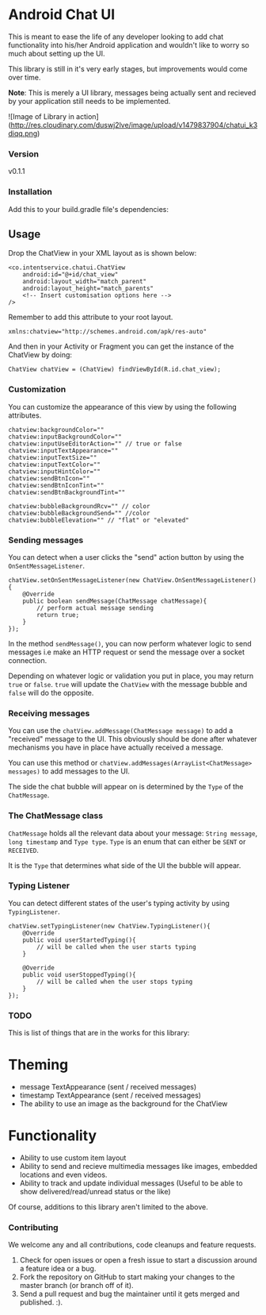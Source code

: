 # Android Chat UI

This is meant to ease the life of any developer looking to add chat functionality into his/her Android application and wouldn't like to worry so much about setting up the UI.

This library is still in it's very early stages, but improvements would come over time.

**Note**: This is merely a UI library, messages being actually sent and recieved by your application still needs to be implemented.

![Image of Library in action] (http://res.cloudinary.com/duswj2lve/image/upload/v1479837904/chatui_k3diqq.png)

### Version
v0.1.1

### Installation

Add this to your build.gradle file's dependencies:


## Usage
Drop the ChatView in your XML layout as is shown below:

```
<co.intentservice.chatui.ChatView
	android:id="@+id/chat_view"
	android:layout_width="match_parent"
	android:layout_height="match_parents"
	<!-- Insert customisation options here -->
/>
```

Remember to add this attribute to your root layout.

```
xmlns:chatview="http://schemes.android.com/apk/res-auto"
```

And then in your Activity or Fragment you can get the instance of the ChatView by doing:

```
ChatView chatView = (ChatView) findViewById(R.id.chat_view);
```

### Customization

You can customize the appearance of this view by using the following attributes.

```
chatview:backgroundColor=""
chatview:inputBackgroundColor=""
chatview:inputUseEditorAction="" // true or false
chatview:inputTextAppearance=""
chatview:inputTextSize=""
chatview:inputTextColor=""
chatview:inputHintColor=""
chatview:sendBtnIcon="" 
chatview:sendBtnIconTint=""
chatview:sendBtnBackgroundTint=""

chatview:bubbleBackgroundRcv="" // color
chatview:bubbleBackgroundSend="" //color
chatview:bubbleElevation="" // "flat" or "elevated"

```

### Sending messages

You can detect when a user clicks the "send" action button by using the `OnSentMessageListener`.

```
chatView.setOnSentMessageListener(new ChatView.OnSentMessageListener(){
	@Override
	public boolean sendMessage(ChatMessage chatMessage){
		// perform actual message sending 
		return true;
	}
});
```


In the method `sendMessage()`, you can now perform whatever logic  to send messages i.e make an HTTP request or send the message over a socket connection. 

Depending on whatever logic or validation you put in place, you may return `true` or `false`. `true` will update the `ChatView` with the message bubble and `false` will do the opposite.

### Receiving messages

You can use the `chatView.addMessage(ChatMessage message)` to add a "received" message to the UI. This obviously should be done after whatever mechanisms you have in place have actually received a message. 

You can use this method or `chatView.addMessages(ArrayList<ChatMessage> messages)` to add messages to the UI. 

The side the chat bubble will appear on is determined by the `Type` of the `ChatMessage`.

### The ChatMessage class

`ChatMessage` holds all the relevant data about your message: `String message`, `long timestamp` and `Type type`. `Type` is an enum that can either be `SENT` or `RECEIVED`.

It is the `Type` that determines what side of the UI the bubble will appear.

### Typing Listener

You can detect different states of the user's typing activity by using `TypingListener`.

```
chatView.setTypingListener(new ChatView.TypingListener(){
	@Override
	public void userStartedTyping(){
		// will be called when the user starts typing
	}
	
	@Override
	public void userStoppedTyping(){
		// will be called when the user stops typing
	}
});
```

### TODO
This is list of things that are in the works for this library:

# Theming
- message TextAppearance (sent / received messages)
- timestamp TextAppearance (sent / received messages)
- The ability to use an image as the background for the ChatView

# Functionality
- Ability to use custom item layout
- Ability to send and recieve multimedia messages like images, embedded locations and even videos.
- Ability to track and update individual messages (Useful to be able to show delivered/read/unread status or the like)

Of course, additions to this library aren't limited to the above.

### Contributing
We welcome any and all contributions, code cleanups and feature requests.

1. Check for open issues or open a fresh issue to start a discussion around a feature idea or a bug.
2. Fork the repository on GitHub to start making your changes to the master branch (or branch off of it).
3. Send a pull request and bug the maintainer until it gets merged and published. :).
